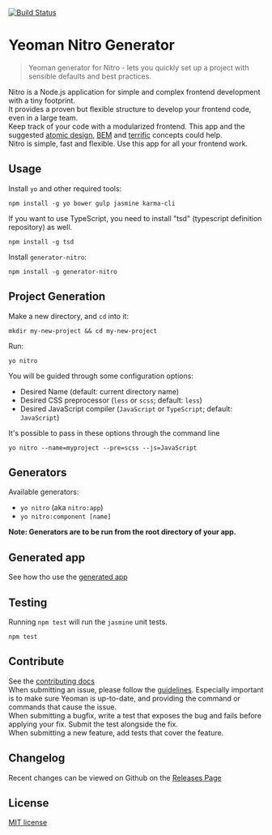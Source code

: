 [![Build Status](https://travis-ci.org/namics/generator-nitro.svg?branch=develop)](https://travis-ci.org/namics/generator-nitro)

# Yeoman Nitro Generator

> Yeoman generator for Nitro - lets you quickly set up a project with sensible defaults and best practices.

Nitro is a Node.js application for simple and complex frontend development with a tiny footprint.  
It provides a proven but flexible structure to develop your frontend code, even in a large team.  
Keep track of your code with a modularized frontend. This app and the suggested [atomic design](http://bradfrost.com/blog/post/atomic-web-design/), [BEM](https://en.bem.info/method/definitions/) and [terrific](http://terrifically.org) concepts could help.  
Nitro is simple, fast and flexible. Use this app for all your frontend work.

## Usage

Install `yo` and other required tools:

```
npm install -g yo bower gulp jasmine karma-cli
```

If you want to use TypeScript, you need to install "tsd" (typescript definition repository) as well.

```
npm install -g tsd
```

Install `generator-nitro`:

```
npm install -g generator-nitro
```

## Project Generation

Make a new directory, and `cd` into it:

```
mkdir my-new-project && cd my-new-project
```

Run:

```
yo nitro
```

You will be guided through some configuration options:

* Desired Name (default: current directory name)
* Desired CSS preprocessor (`less` or `scss`; default: `less`)
* Desired JavaScript compiler (`JavaScript` or `TypeScript`; default: `JavaScript`)

It's possible to pass in these options through the command line

```
yo nitro --name=myproject --pre=scss --js=JavaScript
```

## Generators

Available generators:

* `yo nitro` (aka `nitro:app`)
* `yo nitro:component [name]`

**Note: Generators are to be run from the root directory of your app.**

## Generated app

See how tho use the [generated app](app/templates/project/docs/nitro.md)

## Testing

Running `npm test` will run the `jasmine` unit tests.

```
npm test
```

## Contribute

See the [contributing docs](https://github.com/yeoman/yeoman/blob/master/contributing.md)  
When submitting an issue, please follow the [guidelines](https://github.com/yeoman/yeoman/blob/master/contributing.md#issue-submission). Especially important is to make sure Yeoman is up-to-date, and providing the command or commands that cause the issue.  
When submitting a bugfix, write a test that exposes the bug and fails before applying your fix. Submit the test alongside the fix.  
When submitting a new feature, add tests that cover the feature.

## Changelog

Recent changes can be viewed on Github on the [Releases Page](https://github.com/namics/generator-nitro/releases)

## License

[MIT license](http://opensource.org/licenses/MIT)
